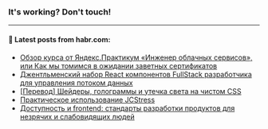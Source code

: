 ### It's working? Don't touch!

---
<!--
#### 🛠️ Technical stack:

![C++](https://img.shields.io/badge/C++-informational?logo=c%2B%2B&style=flat&logoColor=white&color=9C033A)
![Java](https://img.shields.io/badge/Java-informational?logo=java&style=flat&logoColor=white&color=007396)
![Kotlin](https://img.shields.io/badge/Kotlin-informational?logo=Kotlin&style=flat&logoColor=white&color=0095D5)
![JS](https://img.shields.io/badge/JS-informational?logo=javaScript&style=flat&logoColor=black&color=F7Df1E) <br>
![HTML5](https://img.shields.io/badge/HTML5-informational?logo=html5&style=flat&logoColor=white&color=E34F26)
![CSS3](https://img.shields.io/badge/CSS3-informational?logo=css3&style=flat&logoColor=white&color=157286)
![Sass](https://img.shields.io/badge/Saas-informational?logo=sass&style=flat&logoColor=white&color=hotpink)
![PHP](https://img.shields.io/badge/PHP-informational?logo=php&style=flat&logoColor=white&color=777BB4) <br>
![WebPAck](https://img.shields.io/badge/WebPack-informational?logo=webPack&style=flat&logoColor=white&color=FF6F00)
![Bootstrap](https://img.shields.io/badge/Bootstrap-informational?logo=Bootstrap&style=flat&logoColor=white&color=7952B3)
![MySQL](https://img.shields.io/badge/MySQL-informational?logo=MySQL&style=flat&logoColor=white&color=00f) <br>
![NodeJS](https://img.shields.io/badge/NodeJS-informational?logo=node.js&style=flat&logoColor=white&color=43853D)
![Spring](https://img.shields.io/badge/Spring-informational?logo=Spring&style=flat&logoColor=white&color=0A9EDC)
![Angular](https://img.shields.io/badge/Vue-informational?logo=vue.js&style=flat&logoColor=white&color=red)
![Git](https://img.shields.io/badge/Git-informational?logo=git&style=flat&logoColor=white&color=darkorange)

___
-->

#### 💬 Latest posts from habr.com:

<!-- BLOG-POST-LIST:START -->
- [Обзор курса от Яндекс.Практикум «Инженер облачных сервисов», или Как мы томимся в ожидании заветных сертификатов](https://habr.com/ru/post/675974/?utm_source=habrahabr&utm_medium=rss&utm_campaign=675974)
- [Джентльменский набор React компонентов FullStack разработчика для управления потоком данных](https://habr.com/ru/post/676612/?utm_source=habrahabr&utm_medium=rss&utm_campaign=676612)
- [[Перевод] Шейдеры, голограммы и утечка света на чистом CSS](https://habr.com/ru/post/675862/?utm_source=habrahabr&utm_medium=rss&utm_campaign=675862)
- [Практическое использование JCStress](https://habr.com/ru/post/673624/?utm_source=habrahabr&utm_medium=rss&utm_campaign=673624)
- [Доступность и frontend: стандарты разработки продуктов для незрячих и слабовидящих людей](https://habr.com/ru/post/676536/?utm_source=habrahabr&utm_medium=rss&utm_campaign=676536)
<!-- BLOG-POST-LIST:END -->
